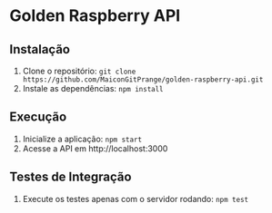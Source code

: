 # Golden Raspberry API

## Instalação
1. Clone o repositório: `git clone https://github.com/MaiconGitPrange/golden-raspberry-api.git`
2. Instale as dependências: `npm install`

## Execução
1. Inicialize a aplicação: `npm start`
2. Acesse a API em http://localhost:3000

## Testes de Integração
1. Execute os testes apenas com o servidor rodando: `npm test`